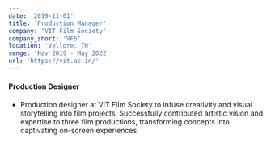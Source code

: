 ```yaml
---
date: '2019-11-01'
title: 'Production Manager'
company: 'VIT Film Society'
company_short: 'VFS'
location: 'Vellore, TN'
range: 'Nov 2019 - May 2022'
url: 'https://vit.ac.in/'
---
```




#### Production Designer
- Production designer at VIT Film Society to infuse creativity and visual storytelling into film projects. Successfully contributed artistic vision and expertise to three film productions, transforming concepts into captivating on-screen experiences.
